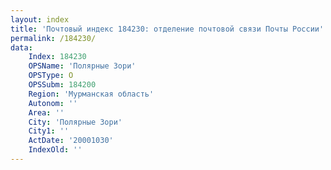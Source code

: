 ```yaml
---
layout: index
title: 'Почтовый индекс 184230: отделение почтовой связи Почты России'
permalink: /184230/
data:
    Index: 184230
    OPSName: 'Полярные Зори'
    OPSType: О
    OPSSubm: 184200
    Region: 'Мурманская область'
    Autonom: ''
    Area: ''
    City: 'Полярные Зори'
    City1: ''
    ActDate: '20001030'
    IndexOld: ''
---
```

